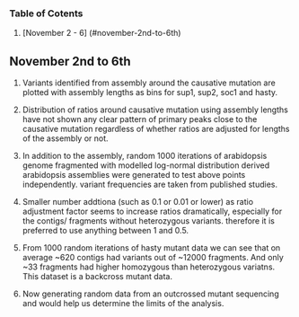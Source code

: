 ### Table of Cotents
1. [November 2 - 6]  (#november-2nd-to-6th)


## November 2nd to 6th

1. Variants identified from assembly around the causative mutation are plotted with assembly lengths as bins for sup1, sup2, soc1 and hasty.

2. Distribution of ratios around causative mutation using assembly lengths have not shown any clear pattern of primary peaks close to the causative mutation regardless of whether ratios are adjusted for lengths of the assembly or not.

3. In addition to the assembly, random 1000 iterations of arabidopsis genome fragmented with modelled log-normal distribution derived arabidopsis assemblies were generated to test above points independently. variant frequencies are taken from published studies.

4. Smaller number addtiona (such as 0.1 or 0.01 or lower) as ratio adjustment factor seems to increase ratios dramatically, especially for the contigs/ fragments without heterozygous variants. therefore it is preferred to use anything between 1 and 0.5.

5. From 1000 random iterations of hasty mutant data we can see that on average ~620 contigs had variants out of ~12000 fragments. And only ~33 fragments had higher homozygous than heterozygous variatns. This dataset is a backcross mutant data. 

6. Now generating random data from an outcrossed mutant sequencing and would help us determine the limits of the analysis.